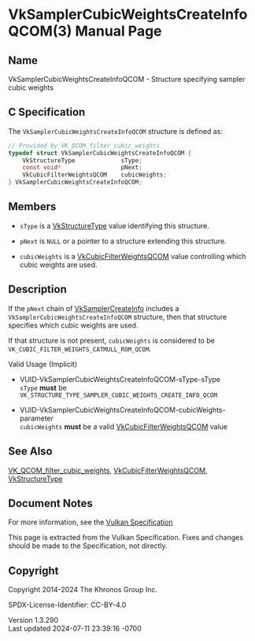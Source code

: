 # VkSamplerCubicWeightsCreateInfoQCOM(3) Manual Page

## Name

VkSamplerCubicWeightsCreateInfoQCOM - Structure specifying sampler cubic
weights



## <a href="#_c_specification" class="anchor"></a>C Specification

The `VkSamplerCubicWeightsCreateInfoQCOM` structure is defined as:

``` c
// Provided by VK_QCOM_filter_cubic_weights
typedef struct VkSamplerCubicWeightsCreateInfoQCOM {
    VkStructureType             sType;
    const void*                 pNext;
    VkCubicFilterWeightsQCOM    cubicWeights;
} VkSamplerCubicWeightsCreateInfoQCOM;
```

## <a href="#_members" class="anchor"></a>Members

- `sType` is a [VkStructureType](https://registry.khronos.org/vulkan/specs/1.3-extensions/man/html/VkStructureType.html) value identifying
  this structure.

- `pNext` is `NULL` or a pointer to a structure extending this
  structure.

- `cubicWeights` is a
  [VkCubicFilterWeightsQCOM](https://registry.khronos.org/vulkan/specs/1.3-extensions/man/html/VkCubicFilterWeightsQCOM.html) value
  controlling which cubic weights are used.

## <a href="#_description" class="anchor"></a>Description

If the `pNext` chain of [VkSamplerCreateInfo](https://registry.khronos.org/vulkan/specs/1.3-extensions/man/html/VkSamplerCreateInfo.html)
includes a `VkSamplerCubicWeightsCreateInfoQCOM` structure, then that
structure specifies which cubic weights are used.

If that structure is not present, `cubicWeights` is considered to be
`VK_CUBIC_FILTER_WEIGHTS_CATMULL_ROM_QCOM`.

Valid Usage (Implicit)

- <a href="#VUID-VkSamplerCubicWeightsCreateInfoQCOM-sType-sType"
  id="VUID-VkSamplerCubicWeightsCreateInfoQCOM-sType-sType"></a>
  VUID-VkSamplerCubicWeightsCreateInfoQCOM-sType-sType  
  `sType` **must** be
  `VK_STRUCTURE_TYPE_SAMPLER_CUBIC_WEIGHTS_CREATE_INFO_QCOM`

- <a
  href="#VUID-VkSamplerCubicWeightsCreateInfoQCOM-cubicWeights-parameter"
  id="VUID-VkSamplerCubicWeightsCreateInfoQCOM-cubicWeights-parameter"></a>
  VUID-VkSamplerCubicWeightsCreateInfoQCOM-cubicWeights-parameter  
  `cubicWeights` **must** be a valid
  [VkCubicFilterWeightsQCOM](https://registry.khronos.org/vulkan/specs/1.3-extensions/man/html/VkCubicFilterWeightsQCOM.html) value

## <a href="#_see_also" class="anchor"></a>See Also

[VK_QCOM_filter_cubic_weights](https://registry.khronos.org/vulkan/specs/1.3-extensions/man/html/VK_QCOM_filter_cubic_weights.html),
[VkCubicFilterWeightsQCOM](https://registry.khronos.org/vulkan/specs/1.3-extensions/man/html/VkCubicFilterWeightsQCOM.html),
[VkStructureType](https://registry.khronos.org/vulkan/specs/1.3-extensions/man/html/VkStructureType.html)

## <a href="#_document_notes" class="anchor"></a>Document Notes

For more information, see the <a
href="https://registry.khronos.org/vulkan/specs/1.3-extensions/html/vkspec.html#VkSamplerCubicWeightsCreateInfoQCOM"
target="_blank" rel="noopener">Vulkan Specification</a>

This page is extracted from the Vulkan Specification. Fixes and changes
should be made to the Specification, not directly.

## <a href="#_copyright" class="anchor"></a>Copyright

Copyright 2014-2024 The Khronos Group Inc.

SPDX-License-Identifier: CC-BY-4.0

Version 1.3.290  
Last updated 2024-07-11 23:39:16 -0700
